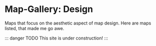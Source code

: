 # Map-Gallery: Design 
Maps that focus on the aesthetic aspect of map design. Here are maps listed, that made me go awe.

::: danger TODO
This site is under construction!
:::

<!--https://www.barelymaps.com/-->